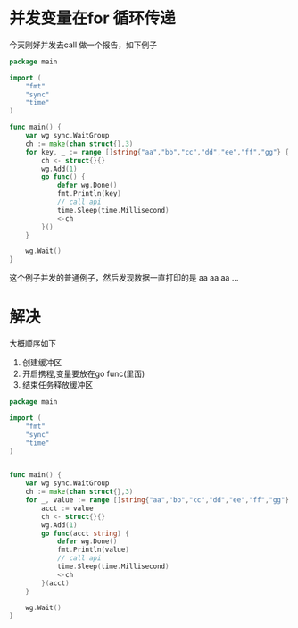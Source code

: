 # 并发变量在for 循环传递
今天刚好并发去call 做一个报告，如下例子

```go
package main

import (
	"fmt"
	"sync"
	"time"
)

func main() {
	var wg sync.WaitGroup
	ch := make(chan struct{},3)
	for key, _ := range []string{"aa","bb","cc","dd","ee","ff","gg"} {
		ch <- struct{}{}
		wg.Add(1)
		go func() {
			defer wg.Done()
			fmt.Println(key)
			// call api
			time.Sleep(time.Millisecond)
			<-ch
        }()
    }

	wg.Wait()
}
```
这个例子并发的普通例子，然后发现数据一直打印的是
aa
aa
aa
...

# 解决
大概顺序如下
1. 创建缓冲区
2. 开启携程,变量要放在go func(里面)
3. 结束任务释放缓冲区

```go
package main

import (
	"fmt"
	"sync"
	"time"
)


func main() {
	var wg sync.WaitGroup
	ch := make(chan struct{},3)
	for _, value := range []string{"aa","bb","cc","dd","ee","ff","gg"} {
		acct := value
		ch <- struct{}{}
		wg.Add(1)
		go func(acct string) {
			defer wg.Done()
			fmt.Println(value)
			// call api
			time.Sleep(time.Millisecond)
			<-ch
		}(acct)
	}

	wg.Wait()
}
```

